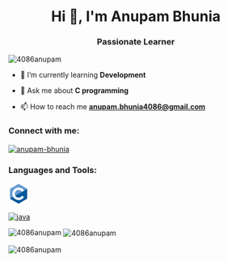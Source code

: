 <h1 align="center">Hi 👋, I'm Anupam Bhunia</h1>
<h3 align="center">Passionate Learner</h3>

<p align="left"> <img src="https://komarev.com/ghpvc/?username=4086anupam&label=Profile%20views&color=0e75b6&style=flat" alt="4086anupam" /> </p>

- 🌱 I’m currently learning **Development**

- 💬 Ask me about **C programming**

- 📫 How to reach me **anupam.bhunia4086@gmail.com**

<h3 align="left">Connect with me:</h3>
<p align="left">
<a href="https://linkedin.com/in/anupam-bhunia" target="blank"><img align="center" src="https://raw.githubusercontent.com/rahuldkjain/github-profile-readme-generator/master/src/images/icons/Social/linked-in-alt.svg" alt="anupam-bhunia" height="30" width="40" /></a>
</p>

<h3 align="left">Languages and Tools:</h3>
<p align="left"> <a href="https://www.cprogramming.com/" target="_blank" rel="noreferrer"> <img src="https://raw.githubusercontent.com/devicons/devicon/master/icons/c/c-original.svg" alt="c" width="40" height="40"/> </a> </p>
<p align="left"> <a href="https://www.cprogramming.com/" target="_blank" rel="noreferrer"> <img src="https://1000logos.net/wp-content/uploads/2020/09/Java-Logo-640x400.png" alt="java" width="45" height="45"/> </a> </p>

<p><img align="left" src="https://github-readme-stats.vercel.app/api/top-langs?username=4086anupam&show_icons=true&locale=en&layout=compact" alt="4086anupam" /></p>

<p>&nbsp;<img align="center" src="https://github-readme-stats.vercel.app/api?username=4086anupam&show_icons=true&locale=en" alt="4086anupam" /></p>

<p><img align="center" src="https://github-readme-streak-stats.herokuapp.com/?user=4086anupam&" alt="4086anupam" /></p>
